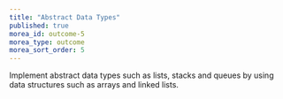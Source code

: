 ```yaml
---
title: "Abstract Data Types"
published: true
morea_id: outcome-5
morea_type: outcome
morea_sort_order: 5
---
```


Implement abstract data types such as lists, stacks and queues by using data structures such as arrays and linked lists.